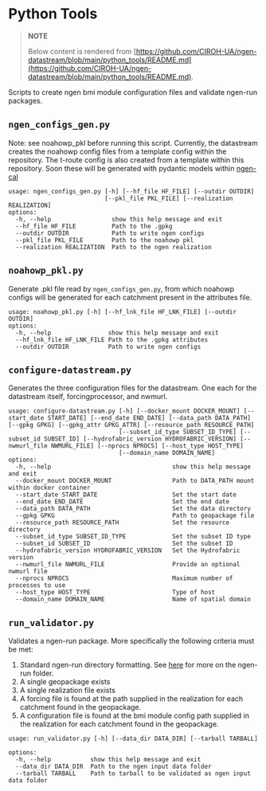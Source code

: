 # Python Tools

> **NOTE**
>
>  Below content is rendered from [https://github.com/CIROH-UA/ngen-datastream/blob/main/python_tools/README.md](https://github.com/CIROH-UA/ngen-datastream/blob/main/python_tools/README.md).

Scripts to create ngen bmi module configuration files and validate ngen-run packages.

## `ngen_configs_gen.py`

Note: see noahowp_pkl before running this script. Currently, the datastream creates the noahowp config files from a template config within the repository.
The t-route config is also created from a template within this repository. Soon these will be generated with pydantic models within [ngen-cal](https://github.com/NOAA-OWP/ngen-cal)

```
usage: ngen_configs_gen.py [-h] [--hf_file HF_FILE] [--outdir OUTDIR]
                           [--pkl_file PKL_FILE] [--realization REALIZATION]
options:
  -h, --help                 show this help message and exit
  --hf_file HF_FILE          Path to the .gpkg
  --outdir OUTDIR            Path to write ngen configs
  --pkl_file PKL_FILE        Path to the noahowp pkl
  --realization REALIZATION  Path to the ngen realization

```

## `noahowp_pkl.py`

Generate .pkl file read by `ngen_configs_gen.py`, from which noahowp configs will be generated for each catchment present in the attributes file.

```
usage: noahowp_pkl.py [-h] [--hf_lnk_file HF_LNK_FILE] [--outdir OUTDIR]
options:
  -h, --help                show this help message and exit
  --hf_lnk_file HF_LNK_FILE Path to the .gpkg attributes
  --outdir OUTDIR           Path to write ngen configs

```

## `configure-datastream.py`

Generates the three configuration files for the datastream. One each for the datastream itself, forcingprocessor, and nwmurl.

```
usage: configure-datastream.py [-h] [--docker_mount DOCKER_MOUNT] [--start_date START_DATE] [--end_date END_DATE] [--data_path DATA_PATH] [--gpkg GPKG] [--gpkg_attr GPKG_ATTR] [--resource_path RESOURCE_PATH]
                               [--subset_id_type SUBSET_ID_TYPE] [--subset_id SUBSET_ID] [--hydrofabric_version HYDROFABRIC_VERSION] [--nwmurl_file NWMURL_FILE] [--nprocs NPROCS] [--host_type HOST_TYPE]
                               [--domain_name DOMAIN_NAME]
options:
  -h, --help                                  show this help message and exit
  --docker_mount DOCKER_MOUNT                 Path to DATA_PATH mount within docker container
  --start_date START_DATE                     Set the start date
  --end_date END_DATE                         Set the end date
  --data_path DATA_PATH                       Set the data directory
  --gpkg GPKG                                 Path to geopackage file
  --resource_path RESOURCE_PATH               Set the resource directory
  --subset_id_type SUBSET_ID_TYPE             Set the subset ID type
  --subset_id SUBSET_ID                       Set the subset ID
  --hydrofabric_version HYDROFABRIC_VERSION   Set the Hydrofabric version
  --nwmurl_file NWMURL_FILE                   Provide an optional nwmurl file
  --nprocs NPROCS                             Maximum number of processes to use
  --host_type HOST_TYPE                       Type of host
  --domain_name DOMAIN_NAME                   Name of spatial domain

```

## `run_validator.py`

Validates a ngen-run package. More specifically the following criteria must be met:

1. Standard ngen-run directory formatting. See [here](https://github.com/CIROH-UA/ngen-datastream/blob/main/README.md#ngen-run) for more on the ngen-run folder.
2. A single geopackage exists
3. A single realization file exists
4. A forcing file is found at the path supplied in the realization for each catchment found in the geopackage.
5. A configuration file is found at the bmi module config path supplied in the realization for each catchment found in the geopackage.

```
usage: run_validator.py [-h] [--data_dir DATA_DIR] [--tarball TARBALL]

options:
  -h, --help           show this help message and exit
  --data_dir DATA_DIR  Path to the ngen input data folder
  --tarball TARBALL    Path to tarball to be validated as ngen input data folder

```